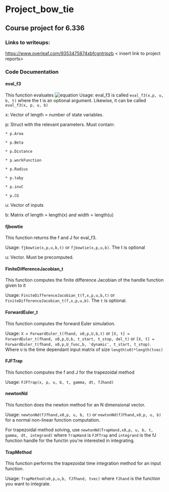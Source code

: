 # Project_bow_tie
## Course project for 6.336
### Links to writeups:
https://www.overleaf.com/9353475874xbfcgntrjpzb
< insert link to project reports>

### Code Documentation

#### eval_f3
This function evaluates ![equation](https://latex.codecogs.com/gif.latex?\frac{dx}{dt}&space;=&space;f(x,&space;p,&space;u,&space;b))
Usage: eval_f3 is called `eval_f3(x,p, u, b, t)` where the t is an optional argument. Likewise, it can be called `eval_f3(x, p, u, b)`

x: Vector of length = number of state variables.

p: Struct with the relevant parameters. Must contain:
    
    * p.Area
    
    * p.Beta
    
    * p.Distance
    
    * p.workFunction
    
    * p.Radius
    
    * p.taby
    
    * p.invC
    
    * p.CG

u: Vector of inputs 

b: Matrix of length = length(x) and width = length(u)


#### fjbowtie
This function returns the f and J for eval_f3. 

Usage: `fjbowtie(x,p,u,b,t)` or `fjbowtie(x,p,u,b)`. The t is optional 

u: Vector. Must be precomputed. 


#### FiniteDifferenceJacobian_t
This function computes the finite difference Jacobian of the handle function given to it

Usage: `FiniteDifferenceJacobian_t(f,x,p,u,b,t)` or `FiniteDifferenceJacobian_t(f,x,p,u,b)`. The `t` is optional. 


#### ForwardEuler_t
This function computes the forward Euler simulation. 

Usage: `X = ForwardEuler_t(fhand, x0,p,U,b,t)` or `[X, t] =  ForwardEuler_t(fhand, x0,p,U,b, t_start, t_stop, del_t)` or `[X, t] =  ForwardEuler_t(fhand, x0,p,U_func,b, 'dynamic', t_start, t_stop)`. Where `U` is the time dependant input matrix of size `length(x0)*length(tvec)`


#### FJFTrap 
This function computes the f and J for the trapezoidal method 

Usage: `FJFTrap(x, p, u, b, t, gamma, dt, fJhand)`


#### newtonNd
This function does the newton method for an N dimensional vector. 

Usage: `newtonNd(fJfhand,x0,p, u, b, t)` or `newtonNd(fJfhand,x0,p, u, b)` for a normal non-linear function computation. 

For trapezoidal method solving, use `newtonNd(TrapHand,x0,p, u, b, t, gamma, dt, integrand)` where `TrapHand` is `FJFTrap` and `integrand` is the fJ function handle for the functin you're interested in integrating. 


 #### TrapMethod 
 This function performs the trapezoidal time integration method for an input function. 

 Usage: `TrapMethod(x0,p,u,b, fJfhand, tvec)` where `fJhand` is the function you want to integrate. 
